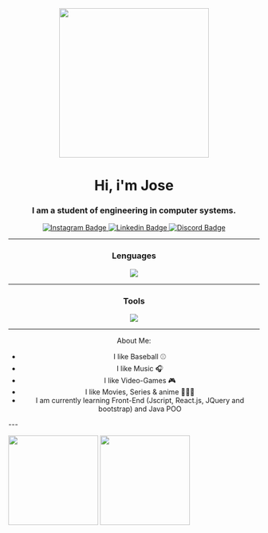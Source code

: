 <!--Informacion primaria-->

<div id="header" align="center">
    <img src="https://media.giphy.com/media/QMHoU66sBXqqLqYvGO/giphy.gif" width="300">
    <h1 align="center">Hi, i'm Jose</h1>
    <h3 align="center">I am a student of engineering in computer systems.</h3>
</div>

<!--Badges-->

<div id="badges" align="center">
    <a href="https://www.instagram.com/j.familia18/" target="_blank">
        <img src="https://img.shields.io/badge/Instagram-E4405F?style=for-the-badge&logo=instagram&logoColor=white"
        alt="Instagram Badge"/>
    </a>
    <a href="https://www.linkedin.com/in/jos%C3%A9-ren%C3%A9-fam%C3%ADlia-41915026b/" target="_blank">
        <img src="https://img.shields.io/badge/LinkedIn-0077B5?style=for-the-badge&logo=linkedin&logoColor=white"
        alt="Linkedin Badge"/>
    </a>
    <a href="https://discord.com/channels/@me/1091477571721498675" target="_blank">
        <img src="https://img.shields.io/badge/Discord-5865F2?style=for-the-badge&logo=Discord&logoColor=white"
        alt="Discord Badge"/>
    </a>
</div>

---
<!--Lenguajes-->

<div align="center">
    <h3>Lenguages</h3>
    <div>
         <img src="https://skillicons.dev/icons?i=html,css,javascript"/>
    </div>
</div>

---

<!--Herramientas-->

<div align="center">
<h3>Tools</h3>
    <div>
       <img src="https://skillicons.dev/icons?i=git,github,vscode,eclipse"/>
    </div>
</div>

---

<!--Sobre mi-->
<div align="center">
About Me:

- I like Baseball ⚾
- I like Music 🎧
- I like Video-Games 🎮
- I like Movies, Series & anime 🧟🏯🍿
- I am currently learning Front-End (Jscript, React.js, JQuery and bootstrap) and Java POO
</div>
---

<!--Streaks-->
 <img height="180em" src="https://github-readme-stats.vercel.app/api?username=Jose-Familia&show_icons=true&theme=radical&include_all_commits=true&count_private=true"/>    <img height="180em" src="https://github-readme-stats.vercel.app/api/top-langs/?username=Jose-Familia&layout=compact&langs_count=7&theme=radical"/>



    
